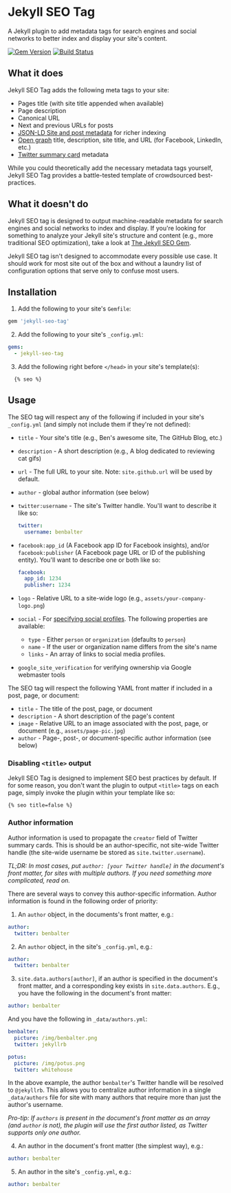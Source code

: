# Jekyll SEO Tag

A Jekyll plugin to add metadata tags for search engines and social networks to better index and display your site's content.

[![Gem Version](https://badge.fury.io/rb/jekyll-seo-tag.svg)](https://badge.fury.io/rb/jekyll-seo-tag) [![Build Status](https://travis-ci.org/jekyll/jekyll-seo-tag.svg)](https://travis-ci.org/jekyll/jekyll-seo-tag)

## What it does

Jekyll SEO Tag adds the following meta tags to your site:

* Pages title (with site title appended when available)
* Page description
* Canonical URL
* Next and previous URLs for posts
* [JSON-LD Site and post metadata](https://developers.google.com/structured-data/) for richer indexing
* [Open graph](http://ogp.me/) title, description, site title, and URL (for Facebook, LinkedIn, etc.)
* [Twitter summary card](https://dev.twitter.com/cards/overview) metadata

While you could theoretically add the necessary metadata tags yourself, Jekyll SEO Tag provides a battle-tested template of crowdsourced best-practices.

## What it doesn't do

Jekyll SEO tag is designed to output machine-readable metadata for search engines and social networks to index and display. If you're looking for something to analyze your Jekyll site's structure and content (e.g., more traditional SEO optimization), take a look at [The Jekyll SEO Gem](https://github.com/pmarsceill/jekyll-seo-gem).

Jekyll SEO tag isn't designed to accommodate every possible use case. It should work for most site out of the box and without a laundry list of configuration options that serve only to confuse most users.

## Installation

1. Add the following to your site's `Gemfile`:

  ```ruby
  gem 'jekyll-seo-tag'
  ```

2. Add the following to your site's `_config.yml`:

  ```yml
  gems:
    - jekyll-seo-tag
  ```

3. Add the following right before `</head>` in your site's template(s):

  ```liquid
    {% seo %}
  ```

## Usage

The SEO tag will respect any of the following if included in your site's `_config.yml` (and simply not include them if they're not defined):

* `title` - Your site's title (e.g., Ben's awesome site, The GitHub Blog, etc.)
* `description` - A short description (e.g., A blog dedicated to reviewing cat gifs)
* `url` - The full URL to your site. Note: `site.github.url` will be used by default.
* `author` - global author information (see below)
* `twitter:username` - The site's Twitter handle. You'll want to describe it like so:

  ```yml
  twitter:
    username: benbalter
  ```

* `facebook:app_id` (A Facebook app ID for Facebook insights), and/or `facebook:publisher` (A Facebook page URL or ID of the publishing entity). You'll want to describe one or both like so:

   ```yml
   facebook:
     app_id: 1234
     publisher: 1234
   ```

* `logo` - Relative URL to a site-wide logo (e.g., `assets/your-company-logo.png`)
* `social` - For [specifying social profiles](https://developers.google.com/structured-data/customize/social-profiles). The following properties are available:
  * `type` - Either `person` or `organization` (defaults to `person`)
  * `name` - If the user or organization name differs from the site's name
  * `links` - An array of links to social media profiles.
* `google_site_verification` for verifying ownership via Google webmaster tools

The SEO tag will respect the following YAML front matter if included in a post, page, or document:

* `title` - The title of the post, page, or document
* `description` - A short description of the page's content
* `image` - Relative URL to an image associated with the post, page, or document (e.g., `assets/page-pic.jpg`)
* `author` - Page-, post-, or document-specific author information (see below)

### Disabling `<title>` output

Jekyll SEO Tag is designed to implement SEO best practices by default. If for some reason, you don't want the plugin to output `<title>` tags on each page, simply invoke the plugin within your template like so:

```
{% seo title=false %}
```

### Author information

Author information is used to propagate the `creator` field of Twitter summary cards. This is should be an author-specific, not site-wide Twitter handle (the site-wide username be stored as `site.twitter.username`).

*TL;DR: In most cases, put `author: [your Twitter handle]` in the document's front matter, for sites with multiple authors. If you need something more complicated, read on.*

There are several ways to convey this author-specific information. Author information is found in the following order of priority:

1. An `author` object, in the documents's front matter, e.g.:

  ```yml
  author:
    twitter: benbalter
  ```

2. An `author` object, in the site's `_config.yml`, e.g.:

  ```yml
  author:
    twitter: benbalter
  ```

3. `site.data.authors[author]`, if an author is specified in the document's front matter, and a corresponding key exists in `site.data.authors`. E.g., you have the following in the document's front matter:

  ```yml
  author: benbalter
  ```

  And you have the following in `_data/authors.yml`:

  ```yml
  benbalter:
    picture: /img/benbalter.png
    twitter: jekyllrb

  potus:
    picture: /img/potus.png
    twitter: whitehouse
  ```

  In the above example, the author `benbalter`'s Twitter handle will be resolved to `@jekyllrb`. This allows you to centralize author information in a single `_data/authors` file for site with many authors that require more than just the author's username.

  *Pro-tip: If `authors` is present in the document's front matter as an array (and `author` is not), the plugin will use the first author listed, as Twitter supports only one author.*

4. An author in the document's front matter (the simplest way), e.g.:

  ```yml
  author: benbalter
  ```

5. An author in the site's `_config.yml`, e.g.:

  ```yml
  author: benbalter
  ```
